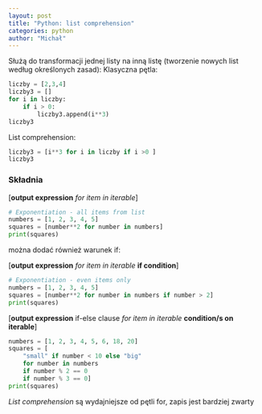 ```yaml
---
layout: post
title: "Python: list comprehension"
categories: python
author: "Michał"
---
```



Służą do transformacji jednej listy na inną listę (tworzenie nowych list według określonych zasad):
Klasyczna pętla:

```python
liczby = [2,3,4]
liczby3 = []
for i in liczby:
    if i > 0:
        liczby3.append(i**3)
liczby3
```

List comprehension:
```python
liczby3 = [i**3 for i in liczby if i >0 ]
liczby3
```

### Składnia 

[**output expression** _for item in iterable_]

```python
# Exponentiation - all items from list 
numbers = [1, 2, 3, 4, 5]
squares = [number**2 for number in numbers]
print(squares)
```
można dodać również warunek if:

[**output expression** *for item in iterable* **if condition**]

```python
# Exponentiation - even items only 
numbers = [1, 2, 3, 4, 5]
squares = [number**2 for number in numbers if number > 2]
print(squares)
```
[**output expression** if-else clause  *for item in iterable* **condition/s on iterable**]

```python
numbers = [1, 2, 3, 4, 5, 6, 18, 20]
squares = [
    "small" if number < 10 else "big" 
    for number in numbers 
    if number % 2 == 0 
    if number % 3 == 0]
print(squares)
```

*List comprehension* są wydajniejsze od pętli for, zapis jest bardziej zwarty









